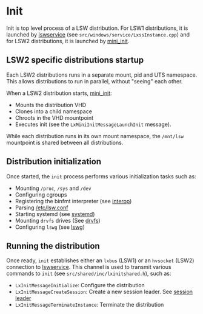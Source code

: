 # Init

Init is top level process of a LSW distribution. For LSW1 distributions, it is launched by [lswservice](lswservice.exe.md) (see `src/windows/service/LxssInstance.cpp`) and for LSW2 distributions, it is launched by [mini_init](mini_init.md).

## LSW2 specific distributions startup

Each LSW2 distributions runs in a separate mount, pid and UTS namespace. This allows distributions to run in parallel, without "seeing" each other. 

When a LSW2 distribution starts, [mini_init](mini_init.md):

- Mounts the distribution VHD
- Clones into a child namespace
- Chroots in the VHD mountpoint
- Executes init (see the `LxMiniInitMessageLaunchInit` message).

While each distribution runs in its own mount namespace, the `/mnt/lsw` mountpoint is shared between all distributions.

## Distribution initialization

Once started, the `init` process performs various initialization tasks such as:

- Mounting `/proc`, `/sys` and `/dev`
- Configuring cgroups
- Registering the binfmt interpreter (see [interop](interop.md))
- Parsing [/etc/lsw.conf](https://learn.microsoft.com/windows/lsw/lsw-config)
- Starting systemd (see [systemd](systemd.md))
- Mounting `drvfs` drives (See [drvfs](drvfs.md))
- Configuring `lswg` (see [lswg](https://github.com/microsoft/lswg))

## Running the distribution

Once ready, `init` establishes either an `lxbus` (LSW1) or an  `hvsocket` (LSW2) connection to [lswservice](lswservice.exe.md). This channel is used to transmit various commands to `init` (see `src/shared/inc/lxinitshared.h`), such as:

- `LxInitMessageInitialize`: Configure the distribution
- `LxInitMessageCreateSession`: Create a new session leader. See [session leader](session-leader.md)
- `LxInitMessageTerminateInstance`: Terminate the distribution